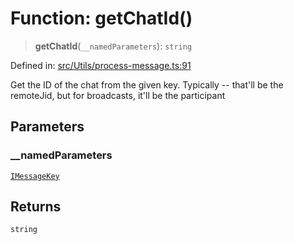 # Function: getChatId()

> **getChatId**(`__namedParameters`): `string`

Defined in: [src/Utils/process-message.ts:91](https://github.com/Riders004/Tv/blob/3d6aaf6f3efb499dc9d0ca82bb24083bb45a8478/src/Utils/process-message.ts#L91)

Get the ID of the chat from the given key.
Typically -- that'll be the remoteJid, but for broadcasts, it'll be the participant

## Parameters

### \_\_namedParameters

[`IMessageKey`](../namespaces/proto/interfaces/IMessageKey.md)

## Returns

`string`
